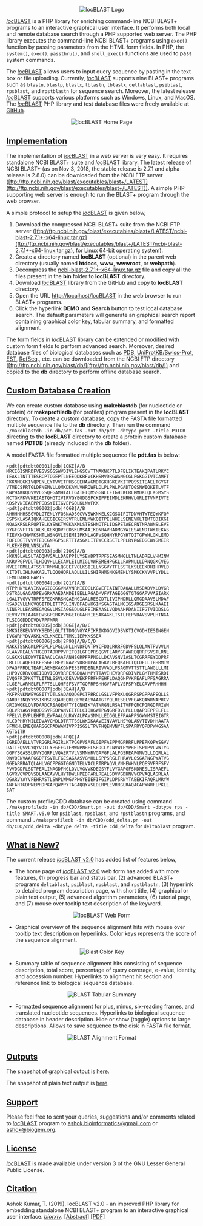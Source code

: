 <p align="center"><img src="https://raw.githubusercontent.com/AshokHub/locBLAST/misc/locBLAST%20Logo.png" alt="locBLAST Logo"></p>

[*loc*BLAST](https://github.com/AshokHub/locBLAST) is a PHP library for enriching command-line NCBI BLAST+ programs to an interactive graphical user interface. It performs both local and remote database search through a PHP supported web server. The PHP library executes the command-line NCBI BLAST+ programs using `exec()` function by passing parameters from the HTML form fields. In PHP, the `system()`, `exec()`, `passthru()`, and `shell_exec()` functions are used to pass system commands.

The [*loc*BLAST](https://github.com/AshokHub/locBLAST) allows users to input query sequence by pasting in the text box or file uploading. Currently, [*loc*BLAST](https://github.com/AshokHub/locBLAST) supports nine BLAST+ programs such as `blastn`, `blastp`, `blastx`, `tblastn`, `tblastx`, `deltablast`, `psiblast`, `rpsblast`, and `rpstblastn` for sequence search. Moreover, the latest release [*loc*BLAST](https://github.com/AshokHub/locBLAST) supports various platforms such as Windows, Linux, and MacOS. The [*loc*BLAST](https://github.com/AshokHub/locBLAST) PHP library and test database files were freely available at [GitHub](https://github.com/AshokHub/locBLAST/).

<p align="center"><img src="https://raw.githubusercontent.com/AshokHub/locBLAST/master/images/Input.jpg" alt="locBLAST Home Page"></p>

## [Implementation](https://github.com/AshokHub/locBLAST#implementation)

The implementation of [*loc*BLAST](https://github.com/AshokHub/locBLAST) in a web server is very easy. It requires standalone NCBI BLAST+ suite and [*loc*BLAST](https://github.com/AshokHub/locBLAST) library. The latest release of NCBI BLAST+ (as on Nov 3, 2018, the stable release is  2.7.1 and alpha release is 2.8.0) can be downloaded from the NCBI FTP server ([ftp://ftp.ncbi.nih.gov/blast/executables/blast+/LATEST](ftp://ftp.ncbi.nih.gov/blast/executables/blast+/LATEST)). A simple PHP supporting web server is enough to run the BLAST+ program through the web browser.

A simple protocol to setup the [*loc*BLAST](https://github.com/AshokHub/locBLAST) is given below,

1. Download the compressed NCBI BLAST+ suite from the NCBI FTP server ([ftp://ftp.ncbi.nih.gov/blast/executables/blast+/LATEST/ncbi-blast-2.7.1+-x64-linux.tar.gz](ftp://ftp.ncbi.nih.gov/blast/executables/blast+/LATEST/ncbi-blast-2.7.1+-x64-linux.tar.gz), for Linux 64-bit operating system).
2. Create a directory named **locBLAST** (optional) in the parent web directory (usually named **htdocs**, **www**, **wwwroot**, or **webpath**).
3. Decompress the [ncbi-blast-2.7.1+-x64-linux.tar.gz](ftp://ftp.ncbi.nih.gov/blast/executables/blast+/LATEST/ncbi-blast-2.7.1+-x64-linux.tar.gz) file and copy all the files present in the **bin** folder to **locBLAST** directory.
4. Download [*loc*BLAST](https://github.com/AshokHub/locBLAST/) library from the GitHub and copy to **locBLAST** directory.
5. Open the URL [http://localhost/locBLAST](http://localhost/locBLAST) in the web browser to run BLAST+ programs.
6. Click the hyperlink **DEMO** and **Search** button to test local database search. The default parameters will generate an graphical search report containing graphical color key, tabular summary, and formatted alignment.

The form fields in [*loc*BLAST](https://github.com/AshokHub/locBLAST) library can be extended or modified with custom form fields to perform advanced search. Moreover, desired database files of biological databases such as [PDB](https://www.rcsb.org/), [UniProtKB/Swiss-Prot](https://www.uniprot.org/), [EST](https://www.ncbi.nlm.nih.gov/nucest), [RefSeq](https://www.ncbi.nlm.nih.gov/refseq/)., etc. can be downloaded from the NCBI FTP directory ([ftp://ftp.ncbi.nih.gov/blast/db/](ftp://ftp.ncbi.nih.gov/blast/db/)) and copied to the **db** directory to perform offline database search.

## [Custom Database Creation](https://github.com/AshokHub/locBLAST#custom-database-creation)

We can create custom database using **makeblastdb** (for nucleotide or protein) or **makeprofiledb** (for profiles) program present in the **locBLAST** directory. To create a custom database, copy the FASTA file formatted multiple sequence file to the **db** directory. Then run the command `./makeblastdb -in db/pdt.fas -out db/pdt -dbtype prot -title PDTDB` directing to the **locBLAST** directory to create a protein custom database named **PDTDB** (already included in the **db** folder).

A model FASTA file formatted multiple sequence file **pdt.fas** is below:

```
>pdt|pdtdbt00001|pdb|1OKE|A/B
MRCIGISNRDFVEGVSGGSWVDIVLEHGSCVTTMAKNKPTLDFELIKTEAKQPATLRKYC
IEAKLTNTTTESRCPTQGEPTLNEEQDKRFVCKHSMVDRGWGNGCGLFGKGGIVTCAMFT
CKKNMEGKIVQPENLEYTVVITPHSGEEHAVGNDTGKHGKEVKITPQSSITEAELTGYGT
VTMECSPRTGLDFNEMVLLQMKDKAWLVHRQWFLDLPLPWLPGADTQGSNWIQKETLVTF
KNPHAKKQDVVVLGSQEGAMHTALTGATEIQMSSGNLLFTGHLKCRLRMDKLQLKGMSYS
MCTGKFKVVKEIAETQHGTIVIRVQYEGDGSPCKIPFEIMDLEKRHVLGRLITVNPIVTE
KDSPVNIEAEPPFGDSYIIIGVEPGQLKLNWFKK
>pdt|pdtdbt00002|pdb|4O6B|A/B
AHHHHHHSSGVDLGTENLYFQSNADSGCVVSWKNKELKCGSGIFITDNVHTWTEQYKFQP
ESPSKLASAIQKAHEEGICGIRSVTRLENLMWKQITPELNHILSENEVKLTIMTGDIKGI
MQAGKRSLRPQPTELKYSWKTWGKAKMLSTESHNQTFLIDGPETAECPNTNRAWNSLEVE
DYGFGVFTTNIWLKLKEKQDVFCDSKLMSAAIKDNRAVHADMGYWIESALNDTWKIEKAS
FIEVKNCHWPKSHTLWSNGVLESEMIIPKNLAGPVSQHNYRPGYHTQITGPWHLGKLEMD
FDFCDGTTVVVTEDCGNRGPSLRTTTASGKLITEWCCRSCTLPPLRYRGEDGCWYGMEIR
PLKEKEENLVNSLVTA
>pdt|pdtdbt00003|pdb|2IOK|A/B
SKKNSLALSLTADQMVSALLDAEPPILYSEYDPTRPFSEASMMGLLTNLADRELVHMINW
AKRVPGFVDLTLHDQVHLLECAWLEILMIGLVWRSMEHPGKLLFAPNLLLDRNQGKCVEG
MVEIFDMLLATSSRFRMMNLQGEEFVCLKSIILLNSGVYTFLSSTLKSLEEKDHIHRVLD
KITDTLIHLMAKAGLTLQQQHQRLAQLLLILSHIRHMSNKGMEHLYSMKCKNVVPLYDLL
LEMLDAHRLHAPTS
>pdt|pdtdbt00004|pdb|2Q1Y|A/B
MTPPHNYLAVIKVVGIGGGGVNAVNRMIEQGLKGVEFIAINTDAQALLMSDADVKLDVGR
DSTRGLGAGADPEVGRKAAEDAKDEIEELLRGADMVFVTAGEGGGTGTGGAPVVASIARK
LGALTVGVVTRPFSFEGKRRSNQAENGIAALRESCDTLIVIPNDRLLQMGDAAVSLMDAF
RSADEVLLNGVQGITDLITTPGLINVDFADVKGIMSGAGTALMGIGSARGEGRSLKAAEI
AINSPLLEASMEGAQGVLMSIAGGSDLGLFEINEAASLVQDAAHPDANIIFGTVIDDSLG
DEVRVTVIAAGFDVSGPGRKPVMGETGGAHRIESAKAGKLTSTLFEPVDAVSVPLHTNGA
TLSIGGDDDDVDVPPFMRR
>pdt|pdtdbt00005|pdb|3GGE|A/B/C
SMKGIEKEVNVYKSEDSLGLTITDNGVGYAFIKRIKDGGVIDSVKTICVGDHIESINGEN
IVGWRHYDVAKKLKELKKEELFTMKLIEPKKSSEA
>pdt|pdtdbt00006|pdb|2F9Q|A/B/C/D
MAKKTSSKGKLPPGPLPLPGLGNLLHVDFQNTPYCFDQLRRRFGDVFSLQLAWTPVVVLN
GLAAVREALVTHGEDTADRPPVPITQILGFGPRSQGVFLARYGPAWREQRRFSVSTLRNL
GLGKKSLEQWVTEEAACLCAAFANHSGRPFRPNGLLDKAVSNVIASLTCGRRFEYDDPRF
LRLLDLAQEGLKEESGFLREVLNAVPVDRHIPALAGKVLRFQKAFLTQLDELLTEHRMTW
DPAQPPRDLTEAFLAEMEKAKGNPESSFNDENLRIVVADLFSAGMVTTSTTLAWGLLLMI
LHPDVQRRVQQEIDDVIGQVRRPEMGDQAHMPYTTAVIHEVQRFGDIVPLGMTHMTSRDI
EVQGFRIPKGTTLITNLSSVLKDEAVWEKPFRFHPEHFLDAQGHFVKPEAFLPFSAGRRA
CLGEPLARMELFLFFTSLLQHFSFSVPTGQPRPSHHGVFAFLVSPSPYELCAVPRHHHH
>pdt|pdtdbt00007|pdb|3EAH|A/B
PKFPRVKNWEVGSITYDTLSAQAQQDGPCTPRRCLGSLVFPRKLQGRPSPGPPAPEQLLS
QARDFINQYYSSIKRSGSQAHEQRLQEVEAEVAATGTYQLRESELVFGAKQAWRNAPRCV
GRIQWGKLQVFDARDCRSAQEMFTYICNHIKYATNRGNLRSAITVFPQRCPGRGDFRIWN
SQLVRYAGYRQQDGSVRGDPANVEITELCIQHGWTPGNGRFDVLPLLLQAPDEPPELFLL
PPELVLEVPLEHPTLEWFAALGLRWYALPAVSNMLLEIGGLEFPAAPFSGWYMSTEIGTR
NLCDPHRYNILEDVAVCMDLDTRTTSSLWKDKAAVEINVAVLHSYQLAKVTIVDHHAATA
SFMKHLENEQKARGGCPADWAWIVPPISGSLTPVFHQEMVNYFLSPAFRYQPDPWKGSAA
KGTGITR
>pdt|pdtdbt00008|pdb|4PQE|A
EGREDAELLVTVRGGRLRGIRLKTPGGPVSAFLGIPFAEPPMGPRRFLPPEPKQPWSGVV
DATTFQSVCYQYVDTLYPGFEGTEMWNPNRELSEDCLYLNVWTPYPRPTSPTPVLVWIYG
GGFYSGASSLDVYDGRFLVQAERTVLVSMNYRVGAFGFLALPGSREAPGNVGLLDQRLAL
QWVQENVAAFGGDPTSVTLFGESAGAASVGMHLLSPPSRGLFHRAVLQSGAPNGPWATVG
MGEARRRATQLAHLVGCPPGGTGGNDTELVACLRTRPAQVLVNHEWHVLPQESVFRFSFV
PVVDGDFLSDTPEALINAGDFHGLQVLVGVVKDEGSYFLVYGAPGFSKDNESLISRAEFL
AGVRVGVPQVSDLAAEAVVLHYTDWLHPEDPARLREALSDVVGDHNVVCPVAQLAGRLAA
QGARVYAYVFEHRASTLSWPLWMGVPHGYEIEFIFGIPLDPSRNYTAEEKIFAQRLMRYW
ANFARTGDPNEPRDPKAPQWPPYTAGAQQYVSLDLRPLEVRRGLRAQACAFWNRFLPKLL
SAT
```

The custom profile/CDD database can be created using command  `./makeprofiledb -in db/CDD/Smart.pn -out db/CDD/Smart -dbtype rps -title SMART.v6.0` for  `psiblast`, `rpsblast`, and `rpstblastn` programs, and command `./makeprofiledb -in db/CDD/cdd_delta.pn -out db/CDD/cdd_delta -dbtype delta -title cdd_delta` for `deltablast` program.

## [What is New?](https://github.com/AshokHub/locBLAST#what-is-new)

The current release [*loc*BLAST v2.0](https://github.com/AshokHub/locBLAST) has added list of features below,

* The home page of [*loc*BLAST v2.0](https://github.com/AshokHub/locBLAST) web form has added with more features, (1) progress bar and status bar, (2) advanced BLAST+ programs `deltablast`, `psiblast`, `rpsblast`, and `rpstblastn`, (3) hyperlink to detailed program description page, with short title, (4) graphical or plain text output, (5) advanced algorithm parameters, (6) tutorial page, and (7) mouse over tooltip text description of the keyword.

<p align="center"><img src="https://raw.githubusercontent.com/AshokHub/locBLAST/master/images/Input_Advanced.jpg" alt="locBLAST Web Form"></p>

* Graphical overview of the sequence alignment hits with mouse over tooltip text description on hyperlinks. Color keys represents the score of the sequence alignment.

<p align="center"><img src="https://raw.githubusercontent.com/AshokHub/locBLAST/master/images/Color_Key.jpg" alt="Blast Color Key"></p>

* Summary table of sequence alignment hits consisting of sequence description, total score, percentage of query coverage, e-value, identity, and accession number. Hyperlinks to alignment hit section and reference link to biological sequence database.

<p align="center"><img src="https://raw.githubusercontent.com/AshokHub/locBLAST/master/images/Summary_Table.jpg" alt="BLAST Tabular Summary"></p>

* Formatted sequence alignment for plus, minus, six-reading frames, and translated nucleotide sequences. Hyperlinks to biological sequence database in header description. Hide or show (toggle) options to large descriptions. Allows to save sequence to the disk in FASTA file format.

<p align="center"><img src="https://raw.githubusercontent.com/AshokHub/locBLAST/master/images/Frames.jpg" alt="BLAST Alignment Format"></p>

## [Outputs](https://github.com/AshokHub/locBLAST#outputs)
The snapshot of graphical output is [here](https://raw.githubusercontent.com/AshokHub/locBLAST/master/images/GOutput_Full.jpg).

The snapshot of plain text output is [here](https://raw.githubusercontent.com/AshokHub/locBLAST/master/images/POutput_Full.jpg).

## [Support](https://github.com/AshokHub/locBLAST#support)
Please feel free to sent your queries, suggestions and/or comments related to [*loc*BLAST](https://github.com/AshokHub/locBLAST) program to [ashok.bioinformatics@gmail.com](ashok.bioinformatics@gmail.com) or [ashok@biogem.org](ashok@biogem.org).

## [License](https://github.com/AshokHub/locBLAST#license)
[*loc*BLAST](https://github.com/AshokHub/locBLAST) is made available under version 3 of the GNU Lesser General Public License.

## [Citation](https://github.com/AshokHub/locBLAST#citation)
Ashok Kumar, T. (2019). locBLAST v2.0 - an improved PHP library for embedding standalone NCBI BLAST+ program to an interactive graphical user interface. [*biorxiv*](https://www.biorxiv.org/). [[Abstract]](https://www.biorxiv.org/content/10.1101/556225v1) [[PDF]](https://www.biorxiv.org/content/biorxiv/early/2019/02/21/556225.full.pdf)
